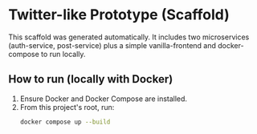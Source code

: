 # Twitter-like Prototype (Scaffold)
This scaffold was generated automatically. It includes two microservices (auth-service, post-service) plus a simple vanilla-frontend and docker-compose to run locally.

## How to run (locally with Docker)
1. Ensure Docker and Docker Compose are installed.
2. From this project's root, run:
   ```bash
   docker compose up --build